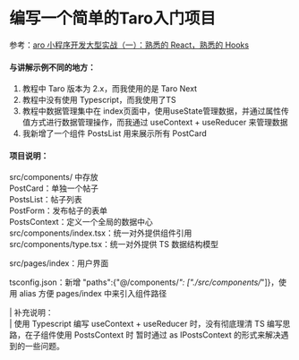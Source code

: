 # 编写一个简单的Taro入门项目

参考：[aro 小程序开发大型实战（一）：熟悉的 React，熟悉的 Hooks](https://segmentfault.com/a/1190000022091448)

#### 与讲解示例不同的地方：

1. 教程中 Taro 版本为 2.x，而我使用的是 Taro Next
2. 教程中没有使用 Typescript，而我使用了TS
3. 教程中数据管理集中在 index页面中，使用useState管理数据，并通过属性传值方式进行数据管理操作，而我通过 useContext + useReducer 来管理数据
4. 我新增了一个组件 PostsList 用来展示所有 PostCard

#### 项目说明：  
src/components/ 中存放   
PostCard：单独一个帖子  
PostsList：帖子列表  
PostForm：发布帖子的表单  
PostsContext：定义一个全局的数据中心  
src/components/index.tsx：统一对外提供组件引用  
src/components/type.tsx：统一对外提供 TS 数据结构模型  

src/pages/index：用户界面  

tsconfig.json：新增 "paths":{"@/components/*": ["./src/components/*"]}，使用 alias 方便 pages/index 中来引入组件路径  

| 补充说明：  
| 使用 Typescript 编写 useContext + useReducer 时，没有彻底理清 TS 编写思路，在子组件使用 PostsContext 时 暂时通过 as IPostsContext 的形式来解决遇到的一些问题。
